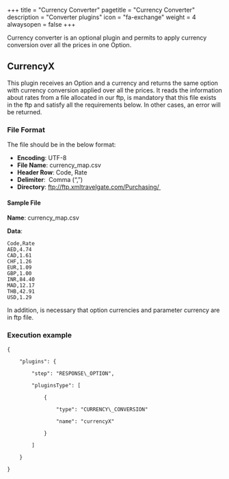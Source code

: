 +++
title = "Currency Converter"
pagetitle = "Currency Converter"
description = "Converter plugins"
icon = "fa-exchange"
weight = 4
alwaysopen = false
+++

Currency converter is an optional plugin and permits to apply currency conversion over all the prices in one Option.

## CurrencyX

This plugin receives an Option and a currency and returns the same option with currency conversion applied over all the prices. It reads the information about rates from a file allocated in our ftp, is mandatory that this file exists in the ftp and satisfy all the requirements below. In other cases, an error will be returned.

### File Format

The file should be in the below format:

* **Encoding**: UTF-8 
* **File Name**: currency\_map.csv 
* **Header Row**: Code, Rate 
* **Delimiter**:  Comma (“,”) 
* **Directory**: ftp://ftp.xmltravelgate.com/Purchasing/ 

#### Sample File

**Name**: currency\_map.csv

**Data**:

```csv
Code,Rate
AED,4.74
CAD,1.61
CHF,1.26
EUR,1.09
GBP,1.00
INR,84.40
MAD,12.17
THB,42.91
USD,1.29
```

In addition, is necessary that option currencies and parameter currency are in ftp file.

### Execution example

```
{

    "plugins": {

        "step": "RESPONSE\_OPTION",

        "pluginsType": [

            {

                "type": "CURRENCY\_CONVERSION"

                "name": "currencyX"

            }

        ]

    }

}
```

